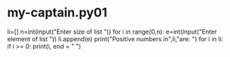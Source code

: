 # my-captain.py01
li=[]
n=int(input("Enter size of list "))
for i in range(0,n):
    e=int(input("Enter element of list "))
    li.append(e)
print("Positive numbers in",li,"are: ")
for i in li:   
    if i >= 0:
       print(i, end = " ")
